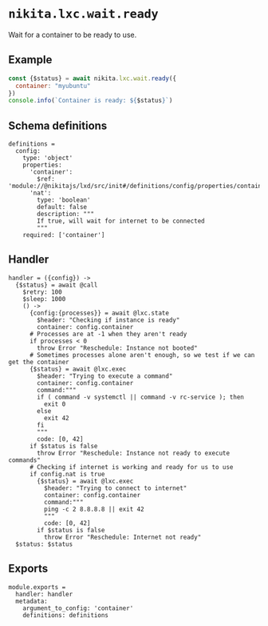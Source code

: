
# `nikita.lxc.wait.ready`

Wait for a container to be ready to use.

## Example

```js
const {$status} = await nikita.lxc.wait.ready({
  container: "myubuntu"
})
console.info(`Container is ready: ${$status}`)
```

## Schema definitions

    definitions =
      config:
        type: 'object'
        properties:
          'container':
            $ref: 'module://@nikitajs/lxd/src/init#/definitions/config/properties/container'
          'nat':
            type: 'boolean'
            default: false
            description: """
            If true, will wait for internet to be connected
            """
        required: ['container']

## Handler

    handler = ({config}) ->
      {$status} = await @call
        $retry: 100
        $sleep: 1000
        () ->
          {config:{processes}} = await @lxc.state
            $header: "Checking if instance is ready"
            container: config.container
          # Processes are at -1 when they aren't ready
          if processes < 0
            throw Error "Reschedule: Instance not booted"
          # Sometimes processes alone aren't enough, so we test if we can get the container
          {$status} = await @lxc.exec
            $header: "Trying to execute a command"
            container: config.container
            command:"""
            if ( command -v systemctl || command -v rc-service ); then
              exit 0
            else 
              exit 42
            fi
            """
            code: [0, 42]
          if $status is false
            throw Error "Reschedule: Instance not ready to execute commands"
          # Checking if internet is working and ready for us to use
          if config.nat is true
            {$status} = await @lxc.exec
              $header: "Trying to connect to internet"
              container: config.container
              command:"""
              ping -c 2 8.8.8.8 || exit 42
              """
              code: [0, 42]
            if $status is false
              throw Error "Reschedule: Internet not ready"
      $status: $status

## Exports

    module.exports =
      handler: handler
      metadata:
        argument_to_config: 'container'
        definitions: definitions
